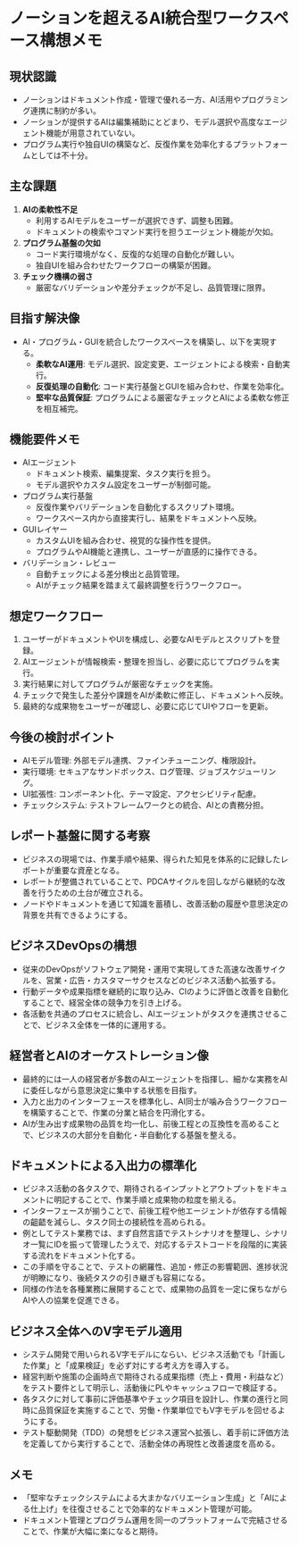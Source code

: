 # ノーションを超えるAI統合型ワークスペース構想メモ

## 現状認識
- ノーションはドキュメント作成・管理で優れる一方、AI活用やプログラミング連携に制約が多い。
- ノーションが提供するAIは編集補助にとどまり、モデル選択や高度なエージェント機能が用意されていない。
- プログラム実行や独自UIの構築など、反復作業を効率化するプラットフォームとしては不十分。

## 主な課題
1. **AIの柔軟性不足**
   - 利用するAIモデルをユーザーが選択できず、調整も困難。
   - ドキュメントの検索やコマンド実行を担うエージェント機能が欠如。
2. **プログラム基盤の欠如**
   - コード実行環境がなく、反復的な処理の自動化が難しい。
   - 独自UIを組み合わせたワークフローの構築が困難。
3. **チェック機構の弱さ**
   - 厳密なバリデーションや差分チェックが不足し、品質管理に限界。

## 目指す解決像
- AI・プログラム・GUIを統合したワークスペースを構築し、以下を実現する。
  - **柔軟なAI運用**: モデル選択、設定変更、エージェントによる検索・自動実行。
  - **反復処理の自動化**: コード実行基盤とGUIを組み合わせ、作業を効率化。
  - **堅牢な品質保証**: プログラムによる厳密なチェックとAIによる柔軟な修正を相互補完。

## 機能要件メモ
- AIエージェント
  - ドキュメント検索、編集提案、タスク実行を担う。
  - モデル選択やカスタム設定をユーザーが制御可能。
- プログラム実行基盤
  - 反復作業やバリデーションを自動化するスクリプト環境。
  - ワークスペース内から直接実行し、結果をドキュメントへ反映。
- GUIレイヤー
  - カスタムUIを組み合わせ、視覚的な操作性を提供。
  - プログラムやAI機能と連携し、ユーザーが直感的に操作できる。
- バリデーション・レビュー
  - 自動チェックによる差分検出と品質管理。
  - AIがチェック結果を踏まえて最終調整を行うワークフロー。

## 想定ワークフロー
1. ユーザーがドキュメントやUIを構成し、必要なAIモデルとスクリプトを登録。
2. AIエージェントが情報検索・整理を担当し、必要に応じてプログラムを実行。
3. 実行結果に対してプログラムが厳密なチェックを実施。
4. チェックで発生した差分や課題をAIが柔軟に修正し、ドキュメントへ反映。
5. 最終的な成果物をユーザーが確認し、必要に応じてUIやフローを更新。

## 今後の検討ポイント
- AIモデル管理: 外部モデル連携、ファインチューニング、権限設計。
- 実行環境: セキュアなサンドボックス、ログ管理、ジョブスケジューリング。
- UI拡張性: コンポーネント化、テーマ設定、アクセシビリティ配慮。
- チェックシステム: テストフレームワークとの統合、AIとの責務分担。

## レポート基盤に関する考察
- ビジネスの現場では、作業手順や結果、得られた知見を体系的に記録したレポートが重要な資産となる。
- レポートが整備されていることで、PDCAサイクルを回しながら継続的な改善を行うための土台が確立される。
- ノードやドキュメントを通じて知識を蓄積し、改善活動の履歴や意思決定の背景を共有できるようにする。

## ビジネスDevOpsの構想
- 従来のDevOpsがソフトウェア開発・運用で実現してきた高速な改善サイクルを、営業・広告・カスタマーサクセスなどのビジネス活動へ拡張する。
- 行動データや成果指標を継続的に取り込み、CIのように評価と改善を自動化することで、経営全体の競争力を引き上げる。
- 各活動を共通のプロセスに統合し、AIエージェントがタスクを連携させることで、ビジネス全体を一体的に運用する。

## 経営者とAIのオーケストレーション像
- 最終的には一人の経営者が多数のAIエージェントを指揮し、細かな実務をAIに委任しながら意思決定に集中する状態を目指す。
- 入力と出力のインターフェースを標準化し、AI同士が噛み合うワークフローを構築することで、作業の分業と結合を円滑化する。
- AIが生み出す成果物の品質を均一化し、前後工程との互換性を高めることで、ビジネスの大部分を自動化・半自動化する基盤を整える。

## ドキュメントによる入出力の標準化
- ビジネス活動の各タスクで、期待されるインプットとアウトプットをドキュメントに明記することで、作業手順と成果物の粒度を揃える。
- インターフェースが揃うことで、前後工程や他エージェントが依存する情報の齟齬を減らし、タスク同士の接続性を高められる。
- 例としてテスト業務では、まず自然言語でテストシナリオを整理し、シナリオ一覧にIDを振って管理したうえで、対応するテストコードを段階的に実装する流れをドキュメント化する。
- この手順を守ることで、テストの網羅性、追加・修正の影響範囲、進捗状況が明瞭になり、後続タスクの引き継ぎも容易になる。
- 同様の作法を各種業務に展開することで、成果物の品質を一定に保ちながらAIや人の協業を促進できる。

## ビジネス全体へのV字モデル適用
- システム開発で用いられるV字モデルにならい、ビジネス活動でも「計画した作業」と「成果検証」を必ず対にする考え方を導入する。
- 経営判断や施策の企画時点で期待される成果指標（売上・費用・利益など）をテスト要件として明示し、活動後にPLやキャッシュフローで検証する。
- 各タスクに対して事前に評価基準やチェック項目を設計し、作業の進行と同時に品質保証を実施することで、労働・作業単位でもV字モデルを回せるようにする。
- テスト駆動開発（TDD）の発想をビジネス運営へ拡張し、着手前に評価方法を定義してから実行することで、活動全体の再現性と改善速度を高める。

## メモ
- 「堅牢なチェックシステムによる大まかなバリエーション生成」と「AIによる仕上げ」を往復させることで効率的なドキュメント管理が可能。
- ドキュメント管理とプログラム運用を同一のプラットフォームで完結させることで、作業が大幅に楽になると期待。

